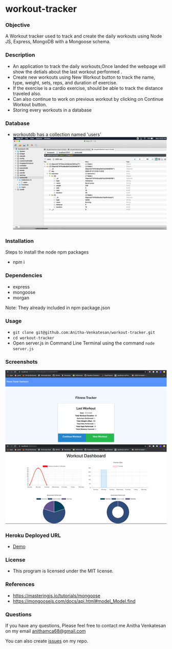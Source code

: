 # workout-tracker
### Objective
A Workout tracker used to track and create the daily workouts using Node JS, Express, MongoDB with a Mongoose schema.

### Description

* An application to track the daily workouts,Once landed the webpage will show the detials about the last workout performed . 
* Create new workouts using New Workout button to track the name, type, weight, sets, reps, and duration of exercise.
* If the exercise is a cardio exercise, should be able to track the distance traveled also.
* Can also continue to work on previous workout by clicking on Continue Workout button.
* Storing every workouts in a database

### Database
* workoutdb has a collection named 'users'
![Demo](screenshots/database.png)

### Installation
Steps to install the node npm packages

* npm i
### Dependencies
* express
* mongoose
* morgan

Note: They already included in npm package.json
### Usage
* `git clone git@github.com:Anitha-Venkatesan/workout-tracker.git`
* `cd workout-tracker`
* Open server.js in Command Line Terminal using the command `node server.js`
### Screenshots
![Demo](screenshots/workout.gif)
![Demo](screenshots/stats.gif)

### Heroku Deployed URL
* [Demo](https://safe-mountain-59249.herokuapp.com/?id=5f2034bfdb07f10017608a24)

### License
* This program is licensed under the MIT license.
### References
* https://masteringjs.io/tutorials/mongoose
* https://mongoosejs.com/docs/api.html#model_Model.find

### Questions
If you have any questions, Please feel free to contact me Anitha Venkatesan on my email anithamca68@gmail.com

You can also create [issues](https://github.com/Anitha-Venkatesan/workout-tracker/issues) on my repo.


